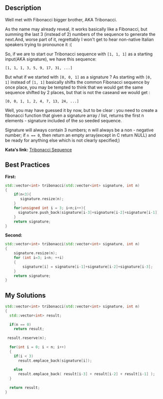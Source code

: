 ## Description

Well met with Fibonacci bigger brother, AKA Tribonacci.

As the name may already reveal, it works basically like a Fibonacci, but summing the last 3 (instead of 2) numbers of the sequence to generate the next.And, worse part of it, regrettably I won't get to hear non-native Italian speakers trying to pronounce it :(

So, if we are to start our Tribonacci sequence with `[1, 1, 1]` as a starting input(AKA signature), we have this sequence:

    [1, 1, 1, 3, 5, 9, 17, 31, ...]

But what if we started with `[0, 0, 1]` as a signature ? As starting with `[0, 1]` instead of `[1, 1]` basically shifts the common Fibonacci sequence by once place, you may be tempted to think that we would get the same sequence shifted by 2 places, but that is not the caseand we would get :

    [0, 0, 1, 1, 2, 4, 7, 13, 24, ...]

Well, you may have guessed it by now, but to be clear : you need to create a fibonacci function that given a signature array / list, returns the first n elements - signature included of the so seeded sequence.

Signature will always contain 3 numbers; n will always be a non - negative number; if `n == 0`, then return an empty array(except in C return NULL) and be ready for anything else which is not clearly specified;)

**Kata's link:** [Tribonacci Sequence](https://www.codewars.com/kata/556deca17c58da83c00002db/cpp)

## Best Practices

**First:**
```cpp
std::vector<int> tribonacci(std::vector<int> signature, int n)
{
    if(n<3){
       signature.resize(n);
    }
    for(unsigned int i = 3; i<n;i++){
      signature.push_back(signature[i-3]+signature[i-2]+signature[i-1]);
    }
    return signature;
}
```

**Second:**
```cpp
std::vector<int> tribonacci(std::vector<int> signature, int n)
{
    signature.resize(n);
    for (int i=3; i<n; ++i)
    {
        signature[i] = signature[i-1]+signature[i-2]+signature[i-3];
    }
    return signature;
}
```

## My Solutions
```cpp
std::vector<int> tribonacci(std::vector<int> signature, int n)
{
  std::vector<int> result;
  
  if(n == 0)
    return result;
  
 result.reserve(n);
  
  for(int i = 0; i < n; i++)
  {
    if(i < 3)
      result.emplace_back(signature[i]); 
  
    else 
      result.emplace_back( result[i-3] + result[i-2] + result[i-1] );
  }
  
  return result;
}
```
